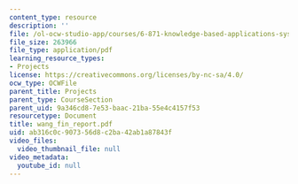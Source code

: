 ```yaml
---
content_type: resource
description: ''
file: /ol-ocw-studio-app/courses/6-871-knowledge-based-applications-systems-spring-2005/ab316c0c907356d8c2ba42ab1a87843f_wang_fin_report.pdf
file_size: 263966
file_type: application/pdf
learning_resource_types:
- Projects
license: https://creativecommons.org/licenses/by-nc-sa/4.0/
ocw_type: OCWFile
parent_title: Projects
parent_type: CourseSection
parent_uid: 9a346cd8-7e53-baac-21ba-55e4c4157f53
resourcetype: Document
title: wang_fin_report.pdf
uid: ab316c0c-9073-56d8-c2ba-42ab1a87843f
video_files:
  video_thumbnail_file: null
video_metadata:
  youtube_id: null
---
```

